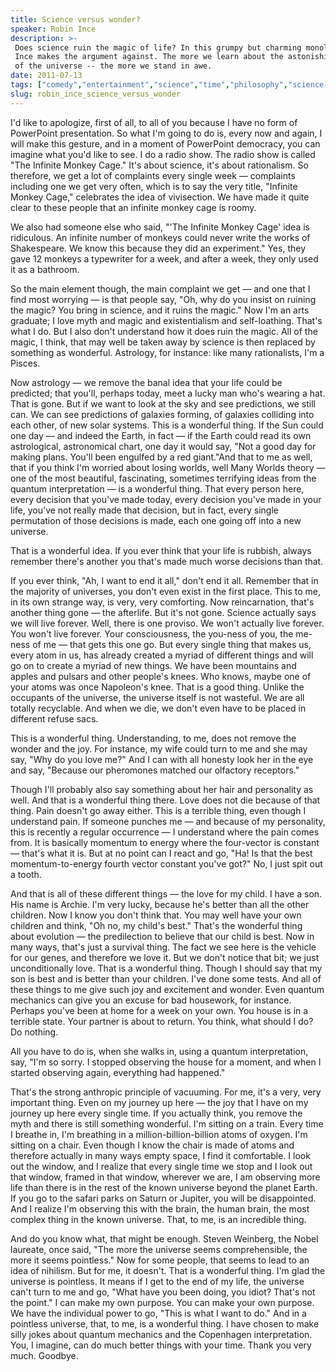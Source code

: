 ```yaml
---
title: Science versus wonder?
speaker: Robin Ince
description: >-
 Does science ruin the magic of life? In this grumpy but charming monologue, Robin
 Ince makes the argument against. The more we learn about the astonishing behavior
 of the universe -- the more we stand in awe.
date: 2011-07-13
tags: ["comedy","entertainment","science","time","philosophy","science-and-art","humor"]
slug: robin_ince_science_versus_wonder
---
```


I'd like to apologize, first of all, to all of you because I have no form of PowerPoint
presentation. So what I'm going to do is, every now and again, I will make this gesture,
and in a moment of PowerPoint democracy, you can imagine what you'd like to see. I do a
radio show. The radio show is called "The Infinite Monkey Cage." It's about science, it's
about rationalism. So therefore, we get a lot of complaints every single week — complaints
including one we get very often, which is to say the very title, "Infinite Monkey Cage,"
celebrates the idea of vivisection. We have made it quite clear to these people that an
infinite monkey cage is roomy.

We also had someone else who said, "'The Infinite Monkey Cage' idea is ridiculous. An
infinite number of monkeys could never write the works of Shakespeare. We know this
because they did an experiment." Yes, they gave 12 monkeys a typewriter for a week, and
after a week, they only used it as a bathroom.

So the main element though, the main complaint we get — and one that I find most worrying
— is that people say, "Oh, why do you insist on ruining the magic? You bring in science,
and it ruins the magic." Now I'm an arts graduate; I love myth and magic and
existentialism and self-loathing. That's what I do. But I also don't understand how it
does ruin the magic. All of the magic, I think, that may well be taken away by science is
then replaced by something as wonderful. Astrology, for instance: like many rationalists,
I'm a Pisces. 

Now astrology — we remove the banal idea that your life could be predicted; that you'll,
perhaps today, meet a lucky man who's wearing a hat. That is gone. But if we want to look
at the sky and see predictions, we still can. We can see predictions of galaxies forming,
of galaxies colliding into each other, of new solar systems. This is a wonderful thing. If
the Sun could one day — and indeed the Earth, in fact — if the Earth could read its own
astrological, astronomical chart, one day it would say, "Not a good day for making plans.
You'll been engulfed by a red giant."And that to me as well, that if you think I'm worried
about losing worlds, well Many Worlds theory — one of the most beautiful, fascinating,
sometimes terrifying ideas from the quantum interpretation — is a wonderful thing. That
every person here, every decision that you've made today, every decision you've made in
your life, you've not really made that decision, but in fact, every single permutation of
those decisions is made, each one going off into a new universe.

That is a wonderful idea. If you ever think that your life is rubbish, always remember
there's another you that's made much worse decisions than that. 

If you ever think, "Ah, I want to end it all," don't end it all. Remember that in the
majority of universes, you don't even exist in the first place. This to me, in its own
strange way, is very, very comforting. Now reincarnation, that's another thing gone — the
afterlife. But it's not gone. Science actually says we will live forever. Well, there is
one proviso. We won't actually live forever. You won't live forever. Your consciousness,
the you-ness of you, the me-ness of me — that gets this one go. But every single thing
that makes us, every atom in us, has already created a myriad of different things and will
go on to create a myriad of new things. We have been mountains and apples and pulsars and
other people's knees. Who knows, maybe one of your atoms was once Napoleon's knee. That is
a good thing. Unlike the occupants of the universe, the universe itself is not wasteful.
We are all totally recyclable. And when we die, we don't even have to be placed in
different refuse sacs.

This is a wonderful thing. Understanding, to me, does not remove the wonder and the joy.
For instance, my wife could turn to me and she may say, "Why do you love me?" And I can
with all honesty look her in the eye and say, "Because our pheromones matched our
olfactory receptors." 

Though I'll probably also say something about her hair and personality as well. And that
is a wonderful thing there. Love does not die because of that thing. Pain doesn't go away
either. This is a terrible thing, even though I understand pain. If someone punches me —
and because of my personality, this is recently a regular occurrence — I understand where
the pain comes from. It is basically momentum to energy where the four-vector is constant
— that's what it is. But at no point can I react and go, "Ha! Is that the best
momentum-to-energy fourth vector constant you've got?" No, I just spit out a
tooth.

And that is all of these different things — the love for my child. I have a son. His name
is Archie. I'm very lucky, because he's better than all the other children. Now I know you
don't think that. You may well have your own children and think, "Oh no, my child's best."
That's the wonderful thing about evolution — the predilection to believe that our child is
best. Now in many ways, that's just a survival thing. The fact we see here is the vehicle
for our genes, and therefore we love it. But we don't notice that bit; we just
unconditionally love. That is a wonderful thing. Though I should say that my son is best
and is better than your children. I've done some tests. And all of these things to me give
such joy and excitement and wonder. Even quantum mechanics can give you an excuse for bad
housework, for instance. Perhaps you've been at home for a week on your own. You house is
in a terrible state. Your partner is about to return. You think, what should I do? Do
nothing.

All you have to do is, when she walks in, using a quantum interpretation, say, "I'm so
sorry. I stopped observing the house for a moment, and when I started observing again,
everything had happened." 

That's the strong anthropic principle of vacuuming. For me, it's a very, very important
thing. Even on my journey up here — the joy that I have on my journey up here every single
time. If you actually think, you remove the myth and there is still something wonderful.
I'm sitting on a train. Every time I breathe in, I'm breathing in a million-billion-billion
atoms of oxygen. I'm sitting on a chair. Even though I know the chair is made of atoms and
therefore actually in many ways empty space, I find it comfortable. I look out the window,
and I realize that every single time we stop and I look out that window, framed in that
window, wherever we are, I am observing more life than there is in the rest of the known
universe beyond the planet Earth. If you go to the safari parks on Saturn or Jupiter, you
will be disappointed. And I realize I'm observing this with the brain, the human brain,
the most complex thing in the known universe. That, to me, is an incredible
thing.

And do you know what, that might be enough. Steven Weinberg, the Nobel laureate, once said,
"The more the universe seems comprehensible, the more it seems pointless." Now for some
people, that seems to lead to an idea of nihilism. But for me, it doesn't. That is a
wonderful thing. I'm glad the universe is pointless. It means if I get to the end of my
life, the universe can't turn to me and go, "What have you been doing, you idiot? That's
not the point." I can make my own purpose. You can make your own purpose. We have the
individual power to go, "This is what I want to do." And in a pointless universe, that, to
me, is a wonderful thing. I have chosen to make silly jokes about quantum mechanics and
the Copenhagen interpretation. You, I imagine, can do much better things with your
time. Thank you very much. Goodbye.

<!--
ad_duration=3.33
event="TEDGlobal 2011"
external_start_time=0
intro_duration=11.82
is_subtitle_required="False"
is_talk_featured="True"
language="en"
language_swap="False"
native_language="en"
number_of_related_talks=6
number_of_speakers=1
number_of_subtitled_videos=35
number_of_tags=7
number_of_talk_download_languages=35
number_of_talk_more_resources=0
number_of_talk_recommendations=0
number_of_talks_take_actions=0
post_ad_duration=0.83
published_timestamp="2011-11-18 16:03:20"
recording_date="2011-07-13"
speaker_description="Comedian"
speaker_is_published=1
speaker_name="Robin Ince"
speaker_what_others_say="He talks fast, but Robin Ince thinks even faster."
talk_name="Science versus wonder?"
talks_tags=["comedy","entertainment","science","time","philosophy","science-and-art","humor"]
url_audio="https://download.ted.com/talks/RobinInce_2011G.mp3?apikey=acme-roadrunner"
url_photo_speaker="https://pe.tedcdn.com/images/ted/d159e8f294e5119ae447818fb708cc7654722946_254x191.jpg"
url_photo_talk="https://pe.tedcdn.com/images/ted/752533fad0a559b3e0f8f39faae6b150ec08b40f_800x600.jpg"
url_webpage="https://www.ted.com/talks/robin_ince_science_versus_wonder"
video_type_name="TED Stage Talk"
-->